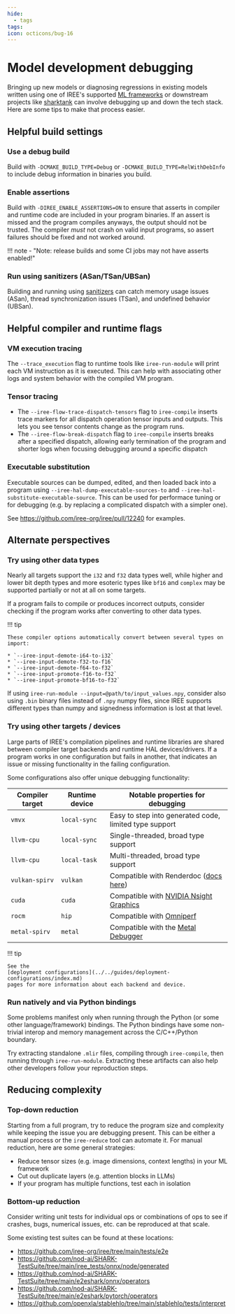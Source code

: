 ```yaml
---
hide:
  - tags
tags:
icon: octicons/bug-16
---
```


# Model development debugging

Bringing up new models or diagnosing regressions in existing models written
using one of IREE's supported [ML frameworks](../../guides/ml-frameworks/index.md)
or downstream projects like [sharktank](https://github.com/nod-ai/sharktank) can
involve debugging up and down the tech stack. Here are some tips to make that
process easier.

## Helpful build settings

### Use a debug build

Build with `-DCMAKE_BUILD_TYPE=Debug` or `-DCMAKE_BUILD_TYPE=RelWithDebInfo` to
include debug information in binaries you build.

### Enable assertions

Build with `-DIREE_ENABLE_ASSERTIONS=ON` to ensure that asserts in compiler
and runtime code are included in your program binaries. If an assert is missed
and the program compiles anyways, the output should not be trusted. The compiler
_must_ not crash on valid input programs, so assert failures should be fixed and
not worked around.

!!! note - "Note: release builds and some CI jobs may not have asserts enabled!"

### Run using sanitizers (ASan/TSan/UBSan)

Building and running using [sanitizers](../debugging/sanitizers.md) can catch
memory usage issues (ASan), thread synchronization issues (TSan), and undefined
behavior (UBSan).

## Helpful compiler and runtime flags

### VM execution tracing

The `--trace_execution` flag to runtime tools like `iree-run-module` will print
each VM instruction as it is executed. This can help with associating other logs
and system behavior with the compiled VM program.

### Tensor tracing

* The `--iree-flow-trace-dispatch-tensors` flag to `iree-compile` inserts
  trace markers for all dispatch operation tensor inputs and outputs. This lets
  you see tensor contents change as the program runs.
* The `--iree-flow-break-dispatch` flag to `iree-compile` inserts breaks after
  a specified dispatch, allowing early termination of the program and shorter
  logs when focusing debugging around a specific dispatch

### Executable substitution

Executable sources can be dumped, edited, and then loaded back into a program
using `--iree-hal-dump-executable-sources-to` and
`--iree-hal-substitute-executable-source`. This can be used for performace
tuning or for debugging (e.g. by replacing a complicated dispatch with a
simpler one).

See <https://github.com/iree-org/iree/pull/12240> for examples.

## Alternate perspectives

### Try using other data types

Nearly all targets support the `i32` and `f32` data types well, while higher
and lower bit depth types and more esoteric types like `bf16` and `complex` may
be supported partially or not at all on some targets.

If a program fails to compile or produces incorrect outputs, consider checking
if the program works after converting to other data types.

!!! tip

    These compiler options automatically convert between several types on
    import:

    * `--iree-input-demote-i64-to-i32`
    * `--iree-input-demote-f32-to-f16`
    * `--iree-input-demote-f64-to-f32`
    * `--iree-input-promote-f16-to-f32`
    * `--iree-input-promote-bf16-to-f32`

If using `iree-run-module --input=@path/to/input_values.npy`, consider also
using `.bin` binary files instead of `.npy` numpy files, since IREE supports
different types than numpy and signedness information is lost at that level.

### Try using other targets / devices

Large parts of IREE's compilation pipelines and runtime libraries are shared
between compiler target backends and runtime HAL devices/drivers. If a program
works in one configuration but fails in another, that indicates an issue or
missing functionality in the failing configuration.

Some configurations also offer unique debugging functionality:

Compiler target | Runtime device | Notable properties for debugging
-- | -- | --
`vmvx` | `local-sync` | Easy to step into generated code, limited type support
`llvm-cpu` | `local-sync` | Single-threaded, broad type support
`llvm-cpu` | `local-task` | Multi-threaded, broad type support
`vulkan-spirv` | `vulkan` | Compatible with Renderdoc ([docs here](../performance/profiling-gpu-vulkan.md#renderdoc))
`cuda` | `cuda` | Compatible with [NVIDIA Nsight Graphics](https://developer.nvidia.com/nsight-graphics)
`rocm` | `hip` | Compatible with [Omniperf](https://github.com/ROCm/omniperf)
`metal-spirv` | `metal` | Compatible with the [Metal Debugger](https://developer.apple.com/documentation/xcode/metal-debugger/)

!!! tip

    See the
    [deployment configurations](../../guides/deployment-configurations/index.md)
    pages for more information about each backend and device.

### Run natively and via Python bindings

Some problems manifest only when running through the Python (or some other
language/framework) bindings. The Python bindings have some non-trivial interop
and memory management across the C/C++/Python boundary.

Try extracting standalone `.mlir` files, compiling through `iree-compile`, then
running through `iree-run-module`. Extracting these artifacts can also help
other developers follow your reproduction steps.

## Reducing complexity

### Top-down reduction

Starting from a full program, try to reduce the program size and complexity
while keeping the issue you are debugging present. This can be either a manual
process or the `iree-reduce` tool can automate it. For manual reduction, here
are some general strategies:

* Reduce tensor sizes (e.g. image dimensions, context lengths) in your ML
  framework
* Cut out duplicate layers (e.g. attention blocks in LLMs)
* If your program has multiple functions, test each in isolation

### Bottom-up reduction

Consider writing unit tests for individual ops or combinations of ops to see
if crashes, bugs, numerical issues, etc. can be reproduced at that scale.

Some existing test suites can be found at these locations:

* <https://github.com/iree-org/iree/tree/main/tests/e2e>
* <https://github.com/nod-ai/SHARK-TestSuite/tree/main/iree_tests/onnx/node/generated>
* <https://github.com/nod-ai/SHARK-TestSuite/tree/main/e2eshark/onnx/operators>
* <https://github.com/nod-ai/SHARK-TestSuite/tree/main/e2eshark/pytorch/operators>
* <https://github.com/openxla/stablehlo/tree/main/stablehlo/tests/interpret>
